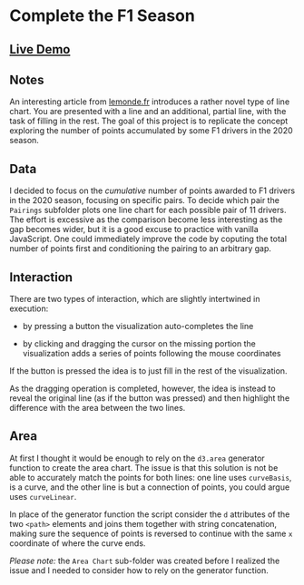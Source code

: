 # Complete the F1 Season

## [Live Demo](https://codepen.io/borntofrappe/pen/QWMeGWV)

## Notes

An interesting article from [lemonde.fr](https://www.lemonde.fr/les-decodeurs/article/2020/02/13/comment-evoluent-les-inegalites-aux-etats-unis-tracez-la-courbe-de-ces-quatre-graphiques-pour-comprendre-l-injustice-fiscale_6029397_4355770.html) introduces a rather novel type of line chart. You are presented with a line and an additional, partial line, with the task of filling in the rest. The goal of this project is to replicate the concept exploring the number of points accumulated by some F1 drivers in the 2020 season.

## Data

I decided to focus on the _cumulative_ number of points awarded to F1 drivers in the 2020 season, focusing on specific pairs. To decide which pair the `Pairings` subfolder plots one line chart for each possible pair of 11 drivers. The effort is excessive as the comparison become less interesting as the gap becomes wider, but it is a good excuse to practice with vanilla JavaScript. One could immediately improve the code by coputing the total number of points first and conditioning the pairing to an arbitrary gap.

## Interaction

There are two types of interaction, which are slightly intertwined in execution:

- by pressing a button the visualization auto-completes the line

- by clicking and dragging the cursor on the missing portion the visualization adds a series of points following the mouse coordinates

If the button is pressed the idea is to just fill in the rest of the visualization.

As the dragging operation is completed, however, the idea is instead to reveal the original line (as if the button was pressed) and then highlight the difference with the area between the two lines.

## Area

At first I thought it would be enough to rely on the `d3.area` generator function to create the area chart. The issue is that this solution is not be able to accurately match the points for both lines: one line uses `curveBasis`, is a curve, and the other line is but a connection of points, you could argue uses `curveLinear`.

In place of the generator function the script consider the `d` attributes of the two `<path>` elements and joins them together with string concatenation, making sure the sequence of points is reversed to continue with the same `x` coordinate of where the curve ends.

_Please note:_ the `Area Chart` sub-folder was created before I realized the issue and I needed to consider how to rely on the generator function.
